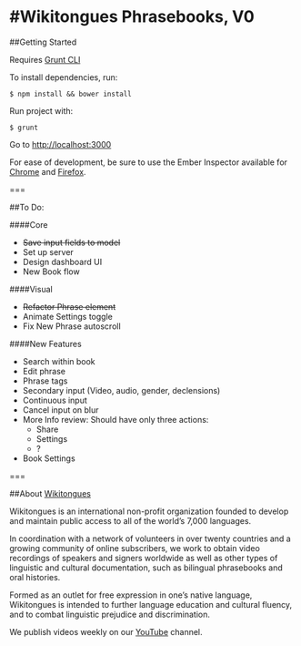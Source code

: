 #Wikitongues Phrasebooks, V0
===

##Getting Started

Requires [Grunt CLI](https://www.npmjs.com/package/grunt-cli)

To install dependencies, run:

	$ npm install && bower install

Run project with:

    $ grunt

Go to [http://localhost:3000](http://localhost:3000)

For ease of development, be sure to use the Ember Inspector available for [Chrome](https://chrome.google.com/webstore/detail/ember-inspector/bmdblncegkenkacieihfhpjfppoconhi?hl=en) and [Firefox](https://addons.mozilla.org/en-US/firefox/addon/ember-inspector/).

===

##To Do:

####Core

* ~~Save input fields to model~~
* Set up server
* Design dashboard UI
* New Book flow	

####Visual

* ~~Refactor Phrase element~~
* Animate Settings toggle
* Fix New Phrase autoscroll
	
####New Features

* Search within book
* Edit phrase
* Phrase tags
* Secondary input (Video, audio, gender, declensions)
* Continuous input
* Cancel input on blur
* More Info review: Should have only three actions:
	* Share
	* Settings
	* ?
* Book Settings

===

##About [Wikitongues](http://www.wikitongues.org)

Wikitongues is an international non-profit organization founded to develop and maintain public access to all of the world’s 7,000 languages. 

In coordination with a network of volunteers in over twenty countries and a growing community of online subscribers, we work to obtain video recordings of speakers and signers worldwide as well as other types of linguistic and cultural documentation, such as bilingual phrasebooks and oral histories. 

Formed as an outlet for free expression in one’s native language, Wikitongues is intended to further language education and cultural fluency, and to combat linguistic prejudice and discrimination.

We publish videos weekly on our [YouTube](http://www.youtube.com/wikitongues/videos) channel.
